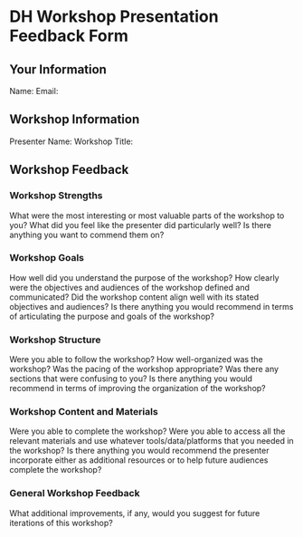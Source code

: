 # DH Workshop Presentation Feedback Form

## Your Information

Name:
Email:

## Workshop Information

Presenter Name:
Workshop Title:

## Workshop Feedback

### Workshop Strengths

What were the most interesting or most valuable parts of the workshop to you? What did you feel like the presenter did particularly well? Is there anything you want to commend them on?

### Workshop Goals

How well did you understand the purpose of the workshop? How clearly were the objectives and audiences of the workshop defined and communicated? Did the workshop content align well with its stated objectives and audiences? Is there anything you would recommend in terms of articulating the purpose and goals of the workshop?

### Workshop Structure

Were you able to follow the workshop? How well-organized was the workshop? Was the pacing of the workshop appropriate? Was there any sections that were confusing to you? Is there anything you would recommend in terms of improving the organization of the workshop?

### Workshop Content and Materials

Were you able to complete the workshop? Were you able to access all the relevant materials and use whatever tools/data/platforms that you needed in the workshop? Is there anything you would recommend the presenter incorporate either as additional resources or to help future audiences complete the workshop? 

### General Workshop Feedback

What additional improvements, if any, would you suggest for future iterations of this workshop?